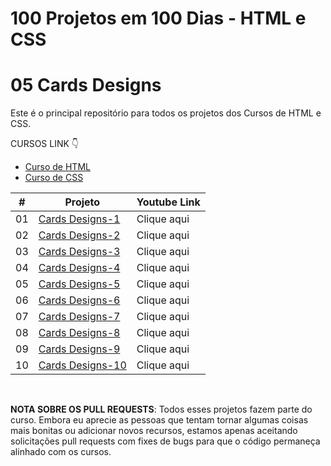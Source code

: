 # 100 Projetos em 100 Dias - HTML e CSS
# 05 Cards Designs

Este é o principal repositório para todos os projetos dos Cursos de HTML e CSS.

CURSOS LINK 👇

-   [Curso de HTML](https://johnpires.com/cursos/html-tutorial/)
-   [Curso de CSS](https://johnpires.com/cursos/css-fundamentos-basicos/)


|  #  | Projeto                                                                                                      | Youtube Link    |
| :-: | --------------------------------------------------------------------------------------------------------------------------- | --------------------------------------------------------------------------------- |
| 01  | [Cards Designs-1](https://github.com/johnpires/05-Cards-Designs/tree/main/Cards-Designs-01)      | Clique aqui |
| 02  | [Cards Designs-2](https://github.com/johnpires/05-Cards-Designs/tree/main/Cards-Designs-02)      | Clique aqui |
| 03  | [Cards Designs-3](https://github.com/johnpires/05-Cards-Designs/tree/main/Cards-Designs-03)      | Clique aqui |
| 04  | [Cards Designs-4](https://github.com/johnpires/05-Cards-Designs/tree/main/Cards-Designs-04)      | Clique aqui |
| 05  | [Cards Designs-5](https://github.com/johnpires/05-Cards-Designs/tree/main/Cards-Designs-05)      | Clique aqui |
| 06  | [Cards Designs-6](https://github.com/johnpires/05-Cards-Designs/tree/main/Cards-Designs-06)      | Clique aqui |
| 07  | [Cards Designs-7](https://github.com/johnpires/05-Cards-Designs/tree/main/Cards-Designs-07)      | Clique aqui |
| 08  | [Cards Designs-8](https://github.com/johnpires/05-Cards-Designs/tree/main/Cards-Designs-08)      | Clique aqui |
| 09  | [Cards Designs-9](https://github.com/johnpires/05-Cards-Designs/tree/main/Cards-Designs-09)      | Clique aqui |
| 10  | [Cards Designs-10](https://github.com/johnpires/05-Cards-Designs/tree/main/Cards-Designs-10)      | Clique aqui |


<br>

**NOTA SOBRE OS PULL REQUESTS**: Todos esses projetos fazem parte do curso. Embora eu aprecie as pessoas que tentam tornar algumas coisas mais bonitas ou adicionar novos recursos, estamos apenas aceitando solicitações pull requests com fixes de bugs para que o código permaneça alinhado com os cursos.